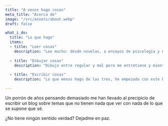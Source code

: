 ```yaml
---
title: "A veces hago cosas"
meta_title: "Acerca de"
image: "/src/assets/about.webp"
draft: false

what_i_do:
  title: "Lo que hago"
  items:
  - title: "Leer cosas"
    description: "Leo mucho: desde novelas, a ensayos de psicología y nutrición, a Tintín en el Congo. ¿Demasiado tal vez? Sin duda. No llegiu."
  
  - title: "Dibujar cosas"
    description: "Dibujo entre regular y mal pero me entretiene y mientras dibujo no delinco."
  
  - title: "Escribir cosas"
    description: "Lo que menos hago de las tres, he empezado con este blog, si hago faltas de hortografía avisadme."

---
```


Un porrón de años pensando demasiado me han llevado al precipicio de escribir un blog sobre temas que no tienen nada que ver con nada de lo que se supone que sé.

¿No tiene ningún sentido verdad? Dejadme en paz.
